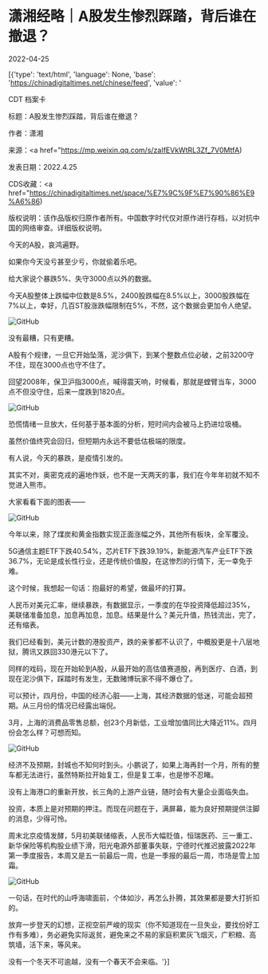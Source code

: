 # 潇湘经略｜A股发生惨烈踩踏，背后谁在撤退？

2022-04-25

[{'type': 'text/html', 'language': None, 'base': 'https://chinadigitaltimes.net/chinese/feed', 'value': '

CDT 档案卡

标题：A股发生惨烈踩踏，背后谁在撤退？

作者：潇湘

来源：<a href="https://mp.weixin.qq.com/s/zaIfEVkWtRL3Zf_7V0MtfA)

发表日期：2022.4.25

CDS收藏：<a href="https://chinadigitaltimes.net/space/%E7%9C%9F%E7%90%86%E9%A6%86)

版权说明：该作品版权归原作者所有。中国数字时代仅对原作进行存档，以对抗中国的网络审查。详细版权说明。





今天的A股，哀鸿遍野。

如果你今天没亏甚至少亏，你就偷着乐吧。

给大家说个暴跌5%、失守3000点以外的数据。

今天A股整体上跌幅中位数是8.5%，2400股跌幅在8.5%以上，3000股跌幅在7%以上，幸好，几百ST股涨跌幅限制在5%，不然，这个数据会更加令人绝望。

![GitHub](https://chinadigitaltimes.net/chinese/files/2022/04/image-1650905155348.png)

没有最糟，只有更糟。

A股有个规律，一旦它开始坠落，泥沙俱下，到某个整数点位必破，之前3200守不住，现在3000点也守不住了。

回望2008年，保卫沪指3000点，喊得震天响，时候看，那就是螳臂当车，3000点不但没守住，后来一度跌到1820点。

![GitHub](https://chinadigitaltimes.net/chinese/files/2022/04/post-680346-6266d0b8537bc.png)

恐慌情绪一旦放大，任何基于基本面的分析，短时间内会被马上扔进垃圾桶。

虽然价值终究会回归，但短期内永远不要低估极端的限度。

有人说，今天的暴跌，是疫情引发的。

其实不对，奥密克戎的遍地作妖，也不是一天两天的事，我们在今年年初就不知不觉进入熊市。

大家看看下面的图表——

![GitHub](https://chinadigitaltimes.net/chinese/files/2022/04/post-680346-6266d0b86aaa3.png)

今年以来，除了煤炭和黄金指数实现正面涨幅之外，其他所有板块，全军覆没。

5G通信主题ETF下跌40.54%，芯片ETF下跌39.19%，新能源汽车产业ETF下跌36.7%，无论是成长性行业，还是传统价值股，在这惨烈的行情下，无一幸免于难。

这个时候，我想起一句话：抱最好的希望，做最坏的打算。

人民币对美元汇率，继续暴跌，有数据显示，一季度的在华投资降低超过35%，美联储准备加息，加息再加息，加息。结果是什么？美元升值，热钱流出，完了，还有缩表。

我们已经看到，美元计数的港股资产，跌的亲爹都不认识了，中概股更是十八层地狱，腾讯又跌回330港元以下了。

同样的戏码，现在开始轮到A股，从最开始的高估值赛道股，再到医疗、白酒，到现在泥沙俱下，踩踏时有发生，无数赌博玩家不得不爆仓了。

可以预计，四月份，中国的经济心脏——上海，其经济数据的低迷，可能会超预期。从三月份的情况已经露出端倪。

3月，上海的消费品零售总额，创23个月新低，工业增加值同比大降近11%。四月份会怎么样？可想而知。

![GitHub](https://chinadigitaltimes.net/chinese/files/2022/04/post-680346-6266d0b87ffa2.png)

经济不及预期，封城也不知何时到头。小鹏说了，如果上海再封一个月，所有的整车都无法进行，虽然特斯拉开始复工，但是复工率，也是惨不忍睹。

没有上海港口的重新开放，长三角的上游产业链，随时会有大量企业面临失血。

投资，本质上是对预期的押注。而现在问题在于，满屏幕，能为良好预期提供注脚的消息，少得可怜。

周末北京疫情发酵，5月初美联储缩表，人民币大幅贬值，恒瑞医药、三一重工、新华保险等机构股业绩下滑，阳光电源外部董事失联，宁德时代推迟披露2022年第一季度报告，本周又是五一前最后一周，也是一季报的最后一周，市场是雪上加霜。

![GitHub](https://chinadigitaltimes.net/chinese/files/2022/04/post-680346-6266d0b889fb7.)

一句话，在时代的山呼海啸面前，个体如沙，再怎么扑腾，其效果都是要大打折扣的。

放弃一步登天的幻想，正视空前严峻的现实（你不知道现在一旦失业，要找份好工作有多难），务必避免实际返贫，避免来之不易的家庭积累灰飞烟灭，广积粮、高筑墙，活下来，等风来。

没有一个冬天不可逾越，没有一个春天不会来临。'}]